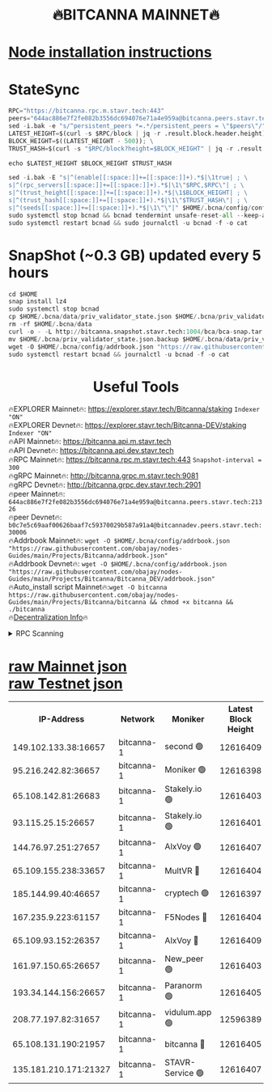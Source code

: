 <h1 align="center"> 🔥BITCANNA MAINNET🔥</h1>


[Node installation instructions](https://github.com/obajay/nodes-Guides/tree/main/Projects/Bitcanna)
=

# StateSync
```python
RPC="https://bitcanna.rpc.m.stavr.tech:443"
peers="644ac886e7f2fe082b3556dc694076e71a4e959a@bitcanna.peers.stavr.tech:21326"
sed -i.bak -e "s/^persistent_peers *=.*/persistent_peers = \"$peers\"/" $HOME/.bcna/config/config.toml
LATEST_HEIGHT=$(curl -s $RPC/block | jq -r .result.block.header.height); \
BLOCK_HEIGHT=$((LATEST_HEIGHT - 500)); \
TRUST_HASH=$(curl -s "$RPC/block?height=$BLOCK_HEIGHT" | jq -r .result.block_id.hash)

echo $LATEST_HEIGHT $BLOCK_HEIGHT $TRUST_HASH

sed -i.bak -E "s|^(enable[[:space:]]+=[[:space:]]+).*$|\1true| ; \
s|^(rpc_servers[[:space:]]+=[[:space:]]+).*$|\1\"$RPC,$RPC\"| ; \
s|^(trust_height[[:space:]]+=[[:space:]]+).*$|\1$BLOCK_HEIGHT| ; \
s|^(trust_hash[[:space:]]+=[[:space:]]+).*$|\1\"$TRUST_HASH\"| ; \
s|^(seeds[[:space:]]+=[[:space:]]+).*$|\1\"\"|" $HOME/.bcna/config/config.toml
sudo systemctl stop bcnad && bcnad tendermint unsafe-reset-all --keep-addr-book
sudo systemctl restart bcnad && sudo journalctl -u bcnad -f -o cat
```
# SnapShot (~0.3 GB) updated every 5 hours
```python
cd $HOME
snap install lz4
sudo systemctl stop bcnad
cp $HOME/.bcna/data/priv_validator_state.json $HOME/.bcna/priv_validator_state.json.backup
rm -rf $HOME/.bcna/data
curl -o - -L http://bitcanna.snapshot.stavr.tech:1004/bca/bca-snap.tar.lz4 | lz4 -c -d - | tar -x -C $HOME/.bcna --strip-components 2
mv $HOME/.bcna/priv_validator_state.json.backup $HOME/.bcna/data/priv_validator_state.json
wget -O $HOME/.bcna/config/addrbook.json "https://raw.githubusercontent.com/obajay/nodes-Guides/main/Projects/Bitcanna/addrbook.json"
sudo systemctl restart bcnad && journalctl -u bcnad -f -o cat
```

 <h1 align="center"> Useful Tools</h1>

🔥EXPLORER Mainnet🔥:    https://explorer.stavr.tech/Bitcanna/staking          `Indexer "ON"` \
🔥EXPLORER Devnet🔥:     https://explorer.stavr.tech/Bitcanna-DEV/staking     `Indexer "ON"` \
🔥API Mainnet🔥:         https://bitcanna.api.m.stavr.tech \
🔥API Devnet🔥:          https://bitcanna.api.dev.stavr.tech \
🔥RPC Mainnet🔥:         https://bitcanna.rpc.m.stavr.tech:443         `Snapshot-interval = 300` \
🔥gRPC Mainnet🔥:        http://bitcanna.grpc.m.stavr.tech:9081 \
🔥gRPC Devnet🔥:         http://bitcanna.grpc.dev.stavr.tech:2901 \
🔥peer Mainnet🔥:        `644ac886e7f2fe082b3556dc694076e71a4e959a@bitcanna.peers.stavr.tech:21326` \
🔥peer Devnet🔥:         `b0c7e5c69aaf00626baaf7c59370029b587a91a4@bitcannadev.peers.stavr.tech:30006` \
🔥Addrbook Mainnet🔥:    ```wget -O $HOME/.bcna/config/addrbook.json "https://raw.githubusercontent.com/obajay/nodes-Guides/main/Projects/Bitcanna/addrbook.json"``` \
🔥Addrbook Devnet🔥:    ```wget -O $HOME/.bcna/config/addrbook.json "https://raw.githubusercontent.com/obajay/nodes-Guides/main/Projects/Bitcanna/Bitcanna_DEV/addrbook.json"``` \
🔥Auto_install script Mainnet🔥:```wget -O bitcanna https://raw.githubusercontent.com/obajay/nodes-Guides/main/Projects/Bitcanna/bitcanna && chmod +x bitcanna && ./bitcanna``` \
🔥[Decentralization Info](https://github.com/obajay/StateSync-snapshots/tree/main/Projects/Bitcanna/Decentralization)🔥


<details>
<summary>RPC Scanning</summary>

<h2 align="center"> We scan nodes in real time every 4 hours. And we provide the final result of RPC endpoints.
We cannot influence the operation of these nodes in any way. </h2>


```python
If Voting Power is higher than 0 --> then the Node is a validator of the network and may be subject to attack and be a potential threat to the chain.
```
```python
We marked such validators with a red symbol
```

</details>

[raw Mainnet json](https://rpc-check.bcam.stavr.tech/bcam/rpc-bcam-result.json) \
[raw Testnet json](https://github.com/obajay/StateSync-snapshots/tree/main/Projects/Bitcanna/Rpc-Check-Testnet)
=



<table><tr><th>IP-Address</th><th>Network</th><th>Moniker</th><th>Latest Block Height</th><th>Earliest Block Height</th><th>Catching Up</th><th>Tx Index</th><th>Voting Power</th><th>Scan Time</th></tr><tr><td>149.102.133.38:16657</td><td>bitcanna-1</td><td>second 🟢</td><td>12616409</td><td>1</td><td>False</td><td>on</td><td>0</td><td>2024-02-16T23:10:29.721210368UTC</td></tr><tr><td>95.216.242.82:36657</td><td>bitcanna-1</td><td>Moniker 🟢</td><td>12616398</td><td>5776907</td><td>False</td><td>on</td><td>0</td><td>2024-02-16T23:09:24.769693028UTC</td></tr><tr><td>65.108.142.81:26683</td><td>bitcanna-1</td><td>Stakely.io 🟢</td><td>12616403</td><td>6152001</td><td>False</td><td>on</td><td>0</td><td>2024-02-16T23:09:50.952528389UTC</td></tr><tr><td>93.115.25.15:26657</td><td>bitcanna-1</td><td>Stakely.io 🟢</td><td>12616401</td><td>6520001</td><td>False</td><td>on</td><td>0</td><td>2024-02-16T23:09:44.356412649UTC</td></tr><tr><td>144.76.97.251:27657</td><td>bitcanna-1</td><td>AlxVoy 🟢</td><td>12616407</td><td>8805201</td><td>False</td><td>on</td><td>0</td><td>2024-02-16T23:10:16.909936884UTC</td></tr><tr><td>65.109.155.238:33657</td><td>bitcanna-1</td><td>MultVR 🔴</td><td>12616404</td><td>9933415</td><td>False</td><td>on</td><td>352962</td><td>2024-02-16T23:09:58.764919829UTC</td></tr><tr><td>185.144.99.40:46657</td><td>bitcanna-1</td><td>cryptech 🟢</td><td>12616397</td><td>11528001</td><td>False</td><td>on</td><td>0</td><td>2024-02-16T23:09:20.206812620UTC</td></tr><tr><td>167.235.9.223:61157</td><td>bitcanna-1</td><td>F5Nodes 🔴</td><td>12616404</td><td>12084001</td><td>False</td><td>on</td><td>570</td><td>2024-02-16T23:10:01.163152140UTC</td></tr><tr><td>65.109.93.152:26357</td><td>bitcanna-1</td><td>AlxVoy 🔴</td><td>12616409</td><td>12109301</td><td>False</td><td>on</td><td>1391783</td><td>2024-02-16T23:10:30.292053873UTC</td></tr><tr><td>161.97.150.65:26657</td><td>bitcanna-1</td><td>New_peer 🟢</td><td>12616403</td><td>12254001</td><td>False</td><td>on</td><td>0</td><td>2024-02-16T23:09:51.317874052UTC</td></tr><tr><td>193.34.144.156:26657</td><td>bitcanna-1</td><td>Paranorm 🟢</td><td>12616405</td><td>12271301</td><td>False</td><td>on</td><td>0</td><td>2024-02-16T23:10:05.983154172UTC</td></tr><tr><td>208.77.197.82:31657</td><td>bitcanna-1</td><td>vidulum.app 🟢</td><td>12596389</td><td>12386934</td><td>False</td><td>on</td><td>0</td><td>2024-02-16T23:09:54.255602990UTC</td></tr><tr><td>65.108.131.190:21957</td><td>bitcanna-1</td><td>bitcanna 🔴</td><td>12616405</td><td>12516405</td><td>False</td><td>on</td><td>409736</td><td>2024-02-16T23:10:05.703433066UTC</td></tr><tr><td>135.181.210.171:21327</td><td>bitcanna-1</td><td>STAVR-Service 🟢</td><td>12616407</td><td>12613601</td><td>False</td><td>on</td><td>0</td><td>2024-02-16T23:10:16.672074427UTC</td></tr></table>
